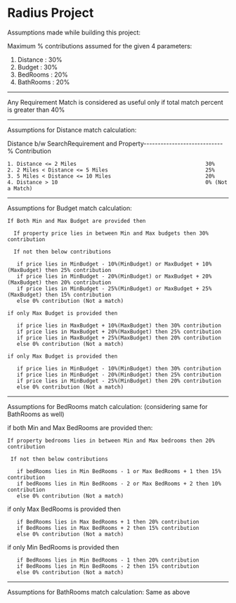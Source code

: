 # Radius Project

Assumptions made while building this project:

  Maximum % contributions assumed for the given 4 parameters:
  1. Distance : 30%
  2. Budget : 30%
  3. BedRooms : 20%
  4. BathRooms : 20%
  
 ------------------------------------------------------------------------------------------------------------------------------------
  
 Any Requirement Match is considered as useful only if total match percent is greater than 40%
 
 ------------------------------------------------------------------------------------------------------------------------------------
 
 Assumptions for Distance match calculation:
 
   Distance b/w SearchRequirement and Property---------------------------- % Contribution
   
    1. Distance <= 2 Miles                                         30%
    2. 2 Miles < Distance <= 5 Miles                               25%
    3. 5 Miles < Distance <= 10 Miles                              20% 
    4. Distance > 10                                               0% (Not a Match) 
    
    
  ------------------------------------------------------------------------------------------------------------------------------------
    
 Assumptions for Budget match calculation:    
    
    If Both Min and Max Budget are provided then
    
      If property price lies in between Min and Max budgets then 30% contribution

      If not then below contributions
      
       if price lies in MinBudget - 10%(MinBudget) or MaxBudget + 10%(MaxBudget) then 25% contribution
       if price lies in MinBudget - 20%(MinBudget) or MaxBudget + 20%(MaxBudget) then 20% contribution
       if price lies in MinBudget - 25%(MinBudget) or MaxBudget + 25%(MaxBudget) then 15% contribution
       else 0% contribution (Not a match)
       
    if only Max Budget is provided then
    
       if price lies in MaxBudget + 10%(MaxBudget) then 30% contribution
       if price lies in MaxBudget + 20%(MaxBudget) then 25% contribution
       if price lies in MaxBudget + 25%(MaxBudget) then 20% contribution
       else 0% contribution (Not a match)
       
    if only Max Budget is provided then   
    
       if price lies in MinBudget - 10%(MinBudget) then 30% contribution
       if price lies in MinBudget - 20%(MinBudget) then 25% contribution
       if price lies in MinBudget - 25%(MinBudget) then 20% contribution
       else 0% contribution (Not a match)
  
  ------------------------------------------------------------------------------------------------------------------------------------
    
 Assumptions for BedRooms match calculation: (considering same for BathRooms as well)   
 
  if both Min and Max BedRooms are provided then:
  
    If property bedrooms lies in between Min and Max bedrooms then 20% contribution
    
     If not then below contributions
     
       if bedRooms lies in Min BedRooms - 1 or Max BedRooms + 1 then 15% contribution
       if bedRooms lies in Min BedRooms - 2 or Max BedRooms + 2 then 10% contribution
       else 0% contribution (Not a match)
       
  if only Max BedRooms is provided then
  
       if BedRooms lies in Max BedRooms + 1 then 20% contribution
       if BedRooms lies in Max BedRooms + 2 then 15% contribution
       else 0% contribution (Not a match)     
       
  if only Min BedRooms is provided then
  
       if BedRooms lies in Min BedRooms - 1 then 20% contribution
       if BedRooms lies in Min BedRooms - 2 then 15% contribution
       else 0% contribution (Not a match)     
       
  ------------------------------------------------------------------------------------------------------------------------------------
  
  Assumptions for BathRooms match calculation: Same as above 
   
